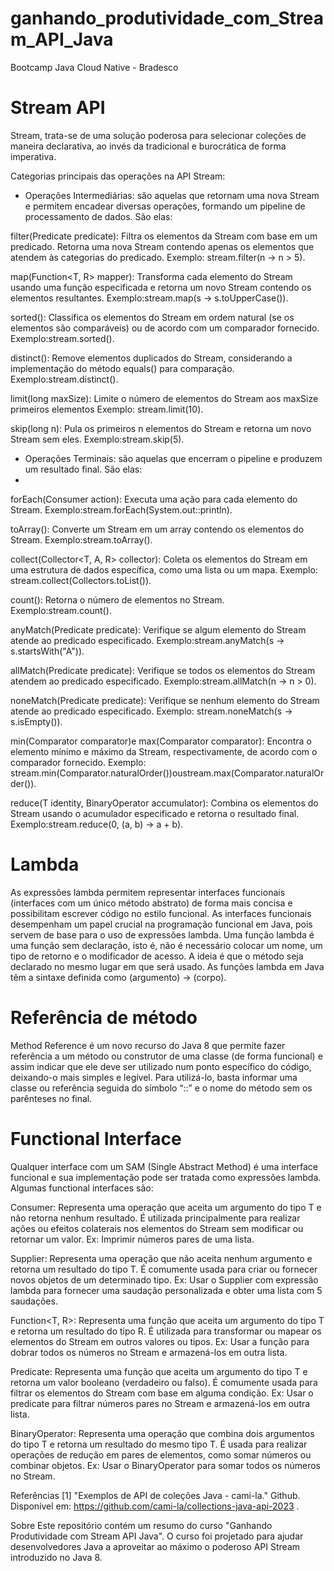 # ganhando_produtividade_com_Stream_API_Java
Bootcamp Java Cloud Native - Bradesco

# Stream API

Stream, trata-se de uma solução poderosa para selecionar coleções de maneira declarativa, ao invés da tradicional e burocrática de forma imperativa.

Categorias principais das operações na API Stream:

* Operações Intermediárias: são aquelas que retornam uma nova Stream e permitem encadear diversas operações, formando um pipeline de processamento de dados. São elas:
  
filter(Predicate<T> predicate): Filtra os elementos da Stream com base em um predicado. Retorna uma nova Stream contendo apenas os elementos que atendem às categorias do predicado. Exemplo: stream.filter(n -> n > 5).

map(Function<T, R> mapper): Transforma cada elemento do Stream usando uma função especificada e retorna um novo Stream contendo os elementos resultantes. Exemplo:stream.map(s -> s.toUpperCase()).

sorted(): Classifica os elementos do Stream em ordem natural (se os elementos são comparáveis) ou de acordo com um comparador fornecido. Exemplo:stream.sorted().

distinct(): Remove elementos duplicados do Stream, considerando a implementação do método equals() para comparação. Exemplo:stream.distinct().

limit(long maxSize): Limite o número de elementos do Stream aos maxSize primeiros elementos Exemplo: stream.limit(10).

skip(long n): Pula os primeiros n elementos do Stream e retorna um novo Stream sem eles. Exemplo:stream.skip(5).

* Operações Terminais: são aquelas que encerram o pipeline e produzem um resultado final. São elas:
* 
forEach(Consumer<T> action): Executa uma ação para cada elemento do Stream. Exemplo:stream.forEach(System.out::println).

toArray(): Converte um Stream em um array contendo os elementos do Stream. Exemplo:stream.toArray().

collect(Collector<T, A, R> collector): Coleta os elementos do Stream em uma estrutura de dados específica, como uma lista ou um mapa. Exemplo: stream.collect(Collectors.toList()).

count(): Retorna o número de elementos no Stream. Exemplo:stream.count().

anyMatch(Predicate<T> predicate): Verifique se algum elemento do Stream atende ao predicado especificado. Exemplo:stream.anyMatch(s -> s.startsWith("A")).

allMatch(Predicate<T> predicate): Verifique se todos os elementos do Stream atendem ao predicado especificado. Exemplo:stream.allMatch(n -> n > 0).

noneMatch(Predicate<T> predicate): Verifique se nenhum elemento do Stream atende ao predicado especificado. Exemplo: stream.noneMatch(s -> s.isEmpty()).

min(Comparator<T> comparator)e max(Comparator<T> comparator): Encontra o elemento mínimo e máximo da Stream, respectivamente, de acordo com o comparador fornecido. Exemplo: stream.min(Comparator.naturalOrder())oustream.max(Comparator.naturalOrder()).

reduce(T identity, BinaryOperator<T> accumulator): Combina os elementos do Stream usando o acumulador especificado e retorna o resultado final. Exemplo:stream.reduce(0, (a, b) -> a + b).

# Lambda

As expressões lambda permitem representar interfaces funcionais (interfaces com um único método abstrato) de forma mais concisa e possibilitam escrever código no estilo funcional.
As interfaces funcionais desempenham um papel crucial na programação funcional em Java, pois servem de base para o uso de expressões lambda.
Uma função lambda é uma função sem declaração, isto é, não é necessário colocar um nome, um tipo de retorno e o modificador de acesso. A ideia é que o método seja declarado no mesmo lugar em que será usado.
As funções lambda em Java têm a sintaxe definida como (argumento) -> (corpo).

# Referência de método

Method Reference é um novo recurso do Java 8 que permite fazer referência a um método ou construtor de uma classe (de forma funcional) e assim indicar que ele deve ser utilizado num ponto específico do código, deixando-o mais simples e legível.
Para utilizá-lo, basta informar uma classe ou referência seguida do símbolo “::” e o nome do método sem os parênteses no final.

# Functional Interface

Qualquer interface com um SAM (Single Abstract Method) é uma interface funcional e sua implementação pode ser tratada como expressões lambda. Algumas functional interfaces são:

Consumer<T>: Representa uma operação que aceita um argumento do tipo T e não retorna nenhum resultado. É utilizada principalmente para realizar ações ou efeitos colaterais nos elementos do Stream sem modificar ou retornar um valor. Ex: Imprimir números pares de uma lista.

Supplier<T>: Representa uma operação que não aceita nenhum argumento e retorna um resultado do tipo T. É comumente usada para criar ou fornecer novos objetos de um determinado tipo. Ex: Usar o Supplier com expressão lambda para fornecer uma saudação personalizada e obter uma lista com 5 saudações.

Function<T, R>: Representa uma função que aceita um argumento do tipo T e retorna um resultado do tipo R. É utilizada para transformar ou mapear os elementos do Stream em outros valores ou tipos. Ex: Usar a função para dobrar todos os números no Stream e armazená-los em outra lista.

Predicate<T>: Representa uma função que aceita um argumento do tipo T e retorna um valor booleano (verdadeiro ou falso). É comumente usada para filtrar os elementos do Stream com base em alguma condição. Ex: Usar o predicate para filtrar números pares no Stream e armazená-los em outra lista.

BinaryOperator<T>: Representa uma operação que combina dois argumentos do tipo T e retorna um resultado do mesmo tipo T. É usada para realizar operações de redução em pares de elementos, como somar números ou combinar objetos. Ex: Usar o BinaryOperator para somar todos os números no Stream.


Referências
[1] "Exemplos de API de coleções Java - cami-la." Github. Disponível em: https://github.com/cami-la/collections-java-api-2023 .


Sobre
Este repositório contém um resumo do curso "Ganhando Produtividade com Stream API Java". O curso foi projetado para ajudar desenvolvedores Java a aproveitar ao máximo o poderoso API Stream introduzido no Java 8.
